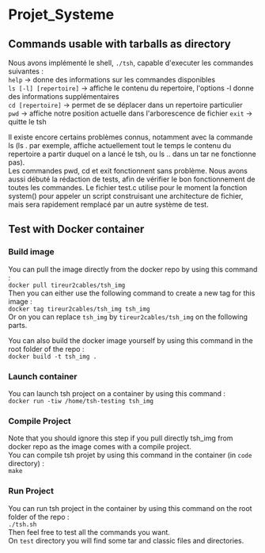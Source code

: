 # Projet_Systeme

## Commands usable with tarballs as directory  
  
Nous avons implémenté le shell, `./tsh`, capable d'executer les commandes suivantes :  
`help` -> donne des informations sur les commandes disponibles  
`ls [-l] [repertoire]` -> affiche le contenu du repertoire, l'options -l donne des informations supplémentaires  
`cd [repertoire]` -> permet de se déplacer dans un repertoire particulier  
`pwd` -> affiche notre position actuelle dans l'arborescence de fichier
`exit` -> quitte le tsh  

Il existe encore certains problèmes connus, notamment avec la commande ls (ls . par exemple, affiche actuellement tout le temps le contenu du repertoire a partir duquel
on a lancé le tsh, ou ls .. dans un tar ne fonctionne pas).  
Les commandes pwd, cd et exit fonctionnent sans problème. Nous avons aussi débuté la rédaction de tests, afin de vérifier le bon fonctionnement de toutes les commandes.
Le fichier test.c utilise pour le moment la fonction system() pour appeler un script construisant une architecture de fichier, mais sera rapidement remplacé par 
un autre système de test.  
  

## Test with Docker container

### Build image

You can pull the image directly from the docker repo by using this command :  
`docker pull tireur2cables/tsh_img`  
Then you can either use the following command to create a new tag for this image :  
`docker tag tireur2cables/tsh_img tsh_img`  
Or on you can replace `tsh_img` by `tireur2cables/tsh_img` on the following parts.  

You can also build the docker image yourself by using this command in the root folder of the repo :  
`docker build -t tsh_img .`  

### Launch container

You can launch tsh project on a container by using this command :  
`docker run -tiw /home/tsh-testing tsh_img`  

### Compile Project

Note that you should ignore this step if you pull directly tsh_img from docker repo as the image comes with a compile project.  
You can compile tsh projet by using this command in the container (in `code` directory) :  
`make`

### Run Project

You can run tsh project in the container by using this command on the root folder of the repo :  
`./tsh.sh`  
Then feel free to test all the commands you want.  
On `test` directory you will find some tar and classic files and directories.  
